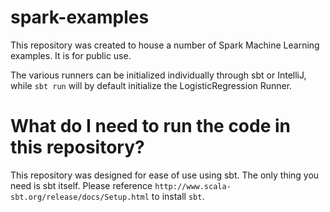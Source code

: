 spark-examples
==============

This repository was created to house a number of Spark Machine Learning examples. It is for public use.

The various runners can be initialized individually through sbt or IntelliJ, while `sbt run` will by default initialize the LogisticRegression Runner.

What do I need to run the code in this repository?
==================================================

This repository was designed for ease of use using sbt. The only thing you need is sbt itself. Please reference `http://www.scala-sbt.org/release/docs/Setup.html` to install `sbt`.
